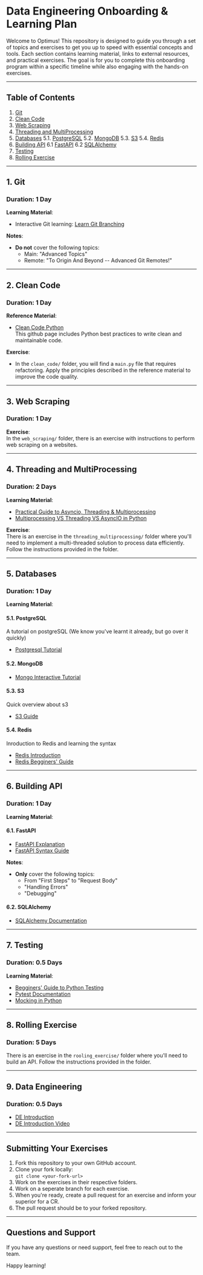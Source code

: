 # Data Engineering Onboarding & Learning Plan

Welcome to Optimus! This repository is designed to guide you through a set of topics and exercises to get you up to speed with essential concepts and tools. Each section contains learning material, links to external resources, and practical exercises. The goal is for you to complete this onboarding program within a specific timeline while also engaging with the hands-on exercises.

---

## Table of Contents
1. [Git](#git)
2. [Clean Code](#clean-code)
3. [Web Scraping](#web-scraping)
4. [Threading and MultiProcessing](#threading-and-multiprocessing)
5. [Databases](#databases)
  5.1. [PostgreSQL](#postgres)
  5.2. [MongoDB](#mongo)
  5.3. [S3](#s3)
  5.4. [Redis](#redis)
6. [Building API](#api)
  6.1 [FastAPI](#fastapi)
  6.2 [SQLAlchemy](#sqlalchemy)
7. [Testing](#testing)
8. [Rolling Exercise](#rolling-exercise)
   
---

## 1. Git

### Duration: 1 Day

**Learning Material**:  
- Interactive Git learning: [Learn Git Branching](https://learngitbranching.js.org/)

**Notes**:  
- **Do not** cover the following topics:
  - Main: "Advanced Topics"
  - Remote: "To Origin And Beyond -- Advanced Git Remotes!"

---

## 2. Clean Code

### Duration: 1 Day

**Reference Material**:  
- [Clean Code Python](https://github.com/zedr/clean-code-python)  
This github page includes Python best practices to write clean and maintainable code.

**Exercise**:  
- In the `clean_code/` folder, you will find a `main.py` file that requires refactoring. Apply the principles described in the reference material to improve the code quality.

---

## 3. Web Scraping

### Duration: 1 Day

**Exercise**:  
In the `web_scraping/` folder, there is an exercise with instructions to perform web scraping on a websites.

---

## 4. Threading and MultiProcessing

### Duration: 2 Days

**Learning Material**:  
- [Practical Guide to Asyncio, Threading & Multiprocessing](https://itnext.io/practical-guide-to-async-threading-multiprocessing-958e57d7bbb8)
- [Multiprocessing VS Threading VS AsyncIO in Python](https://leimao.github.io/blog/Python-Concurrency-High-Level/)

**Exercise**:  
There is an exercise in the `threading_multiprocessing/` folder where you'll need to implement a multi-threaded solution to process data efficiently. Follow the instructions provided in the folder.

---

## 5. Databases

### Duration: 1 Day

**Learning Material**:

#### 5.1. PostgreSQL
A tutorial on postgreSQL (We know you've learnt it already, but go over it quickly)
- [Postgresql Tutorial](https://www.w3schools.com/postgresql/postgresql_exercises.php)

#### 5.2. MongoDB
- [Mongo Interactive Tutorial](https://www.mongodb.com/docs/manual/tutorial/getting-started/)

#### 5.3. S3
Quick overview about s3
- [S3 Guide](https://youtu.be/tfU0JEZjcsg?si=ch-W6mPULHn79Ars)

#### 5.4. Redis
Inroduction to Redis and learning the syntax
- [Redis Introduction](https://youtu.be/G1rOthIU-uo?si=jhEWzfj59GZrHBg7)
- [Redis Begginers' Guide](https://daily.dev/blog/redis-basics-for-new-developers)

---

## 6. Building API

### Duration: 1 Day

**Learning Material**:

#### 6.1. FastAPI
- [FastAPI Explanation](https://youtu.be/iWS9ogMPOI0?si=HPv_xetY7HGfOxPK)
- [FastAPI Syntax Guide](https://fastapi.tiangolo.com/tutorial/first-steps/)

**Notes**:  
- **Only** cover the following topics:
  - From "First Steps" to "Request Body"
  - "Handling Errors"
  - "Debugging"

#### 6.2. SQLAlchemy
- [SQLAlchemy Documentation](https://www.tutorialspoint.com/sqlalchemy/sqlalchemy_introduction.htm)

---

## 7. Testing

### Duration: 0.5 Days

**Learning Material**:
- [Begginers' Guide to Python Testing](https://medium.com/@sachinsoni600517/unit-testing-in-python-a-comprehensive-guide-for-beginners-985eec71bb4d)
- [Pytest Documentation](https://docs.pytest.org/en/stable/)
- [Mocking in Python](https://medium.com/@moraneus/the-art-of-mocking-in-python-a-comprehensive-guide-8b619529458f)

---

## 8. Rolling Exercise

### Duration: 5 Days

There is an exercise in the `rooling_exercise/` folder where you'll need to build an API. Follow the instructions provided in the folder.

---

## 9. Data Engineering

### Duration: 0.5 Days

- [DE Introduction](https://docs.google.com/document/d/1ZOsylqaWftkHFjnqHi_d3As8c_ifI8EOHQZhfscUdGo/edit?tab=t.0#heading=h.udg0q6xlt4mv)
- [DE Introduction Video](https://www.youtube.com/watch?v=qWru-b6m030)
  
---
## Submitting Your Exercises

1. Fork this repository to your own GitHub account.
2. Clone your fork locally:  
   `git clone <your-fork-url>`
3. Work on the exercises in their respective folders.
4. Work on a seperate branch for each exercise.
5. When you're ready, create a pull request for an exercise and inform your superior for a CR.
6. The pull request should be to your forked repository.

---

## Questions and Support

If you have any questions or need support, feel free to reach out to the team.

Happy learning!
